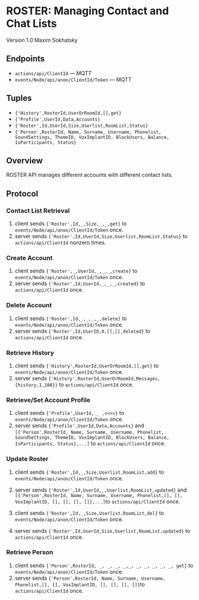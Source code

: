 ROSTER: Managing Contact and Chat Lists
=======================================

Version 1.0 Maxim Sokhatsky

Endpoints
--------

* `actions/api/ClientId` — MQTT
* `events/Node/api/anon/ClientId/Token` — MQTT

Tuples
------

* `{'History',RosterId,UserOrRoomId,[],get}`
* `{'Profile',UserId,Data,Accounts}`
* `{'Roster',Id,UserId,Size,Userlist,RoomList,Status}`
* `{'Person',RosterId, Name, Surname, Username, Phonelist, SoundSettings, ThemeID, VoxImplantID, BlockUsers, Balance, IsParticipants, Status}`

Overview
--------

ROSTER API manages different accounts with different contact lists.

Protocol
--------

### Contact List Retrieval

1. client sends `{'Roster',Id,_,Size,_,_,get}` to `events/Node/api/anon/ClientId/Token` once.
2. server sends `{'Roster',Id,UserId,Size,Userlist,RoomList,Status}` to `actions/api/ClientId` nonzero times.

### Create Account

1. client sends `{'Roster',_,UserId,_,_,_,create}` to `events/Node/api/anon/ClientId/Token` once.
2. server sends `{'Roster',Id,UserId,_,_,_,created}` to `actions/api/ClientId` once.

### Delete Account

1. client sends `{'Roster',Id,_,_,_,_,delete}` to `events/Node/api/anon/ClientId/Token` once.
2. server sends `{'Roster',Id,UserID,0,[],[],deleted}` to `actions/api/ClientId` once.


### Retrieve History

1. client sends `{'History',RosterId,UserOrRoomId,[],get}` to `events/Node/api/anon/ClientId/Token` once.
2. server sends `{'History',RosterId,UserOrRoomId,Messages,{history,1,100}}` to `actions/api/ClientId` once.

### Retrieve/Set Account Profile

1. client sends `{'Profile',UserId, _ ,<<>>}` to `events/Node/api/anon/ClientId/Token` once.
2. server sends `{'Profile',UserId,Data,Accounts}` and
`[{'Person',RosterId, Name, Surname, Username, Phonelist, SoundSettings, ThemeID, VoxImplantID, BlockUsers, Balance, IsParticipants, Status},...]`
to `actions/api/ClientId` once.

### Update Roster

1. client sends `{'Roster',Id,_,Size,Userlist,RoomList,add}` to `events/Node/api/anon/ClientId/Token` once.
2. server sends `{'Roster',Id,UserId,_,Userlist,RoomList,updated}` and
  `[{'Person',RosterId, Name, Surname, Username, Phonelist,[], [], VoxImplantID, [], [], [], []},...]`to `actions/api/ClientId` once.

3. client sends `{'Roster',Id,_,Size,Userlist,RoomList,del}` to `events/Node/api/anon/ClientId/Token` once.
4. server sends `{'Roster',Id,UserId,Size,Userlist,RoomList,updated}` to `actions/api/ClientId` once.


### Retrieve Person

1. client sends `{'Person',RosterId, _, _, _, _,_, _, _, _, _, _, get}` to `events/Node/api/anon/ClientId/Token` once.
2. server sends `{'Person',RosterId, Name, Surname, Username, Phonelist,[], [], VoxImplantID, [], [], [], []}`to `actions/api/ClientId` once.

